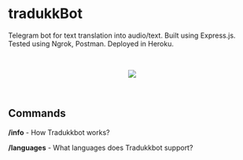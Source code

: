 # tradukkBot
Telegram bot for text translation into audio/text. Built using Express.js. Tested using Ngrok, Postman. Deployed in Heroku.

<br>
<p align="center">
  <img src="https://user-images.githubusercontent.com/56360179/70090411-66ed2600-161a-11ea-81d2-8f5efb7c7676.gif">
</p>
<br>


## Commands
**/info** - How Tradukkbot works?

**/languages** - What languages does Tradukkbot support?
